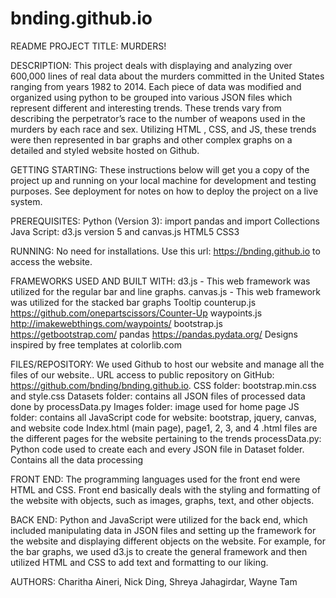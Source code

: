 # bnding.github.io
README
PROJECT TITLE: MURDERS! 

DESCRIPTION: 
This project deals with displaying and analyzing over 600,000 lines of real data about the murders committed in the United States ranging from years 1982 to 2014. Each piece of data was modified and organized using python to be grouped into various JSON files which represent different and interesting trends. These trends vary from describing the perpetrator’s race to the number of weapons used in the murders by each race and sex. Utilizing HTML , CSS, and JS, these trends were then represented in bar graphs and other complex graphs on a detailed and styled website hosted on Github. 

GETTING STARTING: 
These instructions below will get you a copy of the project up and running on your local machine for development and testing purposes. See deployment for notes on how to deploy the project on a live system.

PREREQUISITES: 
Python (Version 3): import pandas and import Collections
Java Script: d3.js version 5 and canvas.js 
HTML5 
CSS3 

RUNNING: 
No need for installations. Use this url: https://bnding.github.io to access the website. 

FRAMEWORKS USED AND BUILT WITH: 
d3.js - This web framework was utilized for the regular bar and line graphs. 
canvas.js - This web framework was utilized for the stacked bar graphs 
Tooltip 
counterup.js
https://github.com/onepartscissors/Counter-Up
waypoints.js
http://imakewebthings.com/waypoints/
bootstrap.js
https://getbootstrap.com/
pandas
https://pandas.pydata.org/
Designs inspired by free templates at colorlib.com

FILES/REPOSITORY:
We used Github to host our website and manage all the files of our website.. URL access to public repository on GitHub: https://github.com/bnding/bnding.github.io. 
CSS folder: bootstrap.min.css and style.css
Datasets folder: contains all JSON files of processed data done by processData.py
Images folder: image used for home page
JS folder: contains all JavaScript code for website: bootstrap, jquery, canvas, and website code 
Index.html (main page), page1, 2, 3, and 4 .html files are the different pages for the website pertaining to the trends
processData.py: Python code used to create each and every JSON file in Dataset folder. Contains all the data processing

FRONT END:
The programming languages used for the front end were HTML and CSS. Front end basically deals with the styling and formatting of the website with objects, such as images, graphs, text, and other objects.

BACK END:
Python and JavaScript were utilized for the back end, which included manipulating data in JSON files and setting up the framework for the website and displaying different objects on the website. For example, for the bar graphs, we used d3.js to create the general framework and then utilized HTML and CSS to add text and formatting to our liking.

AUTHORS: 
Charitha Aineri, Nick Ding, Shreya Jahagirdar, Wayne Tam 

